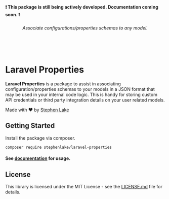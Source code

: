#### :exclamation: This package is still being actively developed. Documentation coming soon. :exclamation:

<!-- <h6 align="center">
    <img src="https://github.com/stephenlake/laravel-shovel/blob/master/docs/assets/laravel-properties.png" width="450"/>
</h6> -->

<h6 align="center">
    Associate configurations/properties schemas to any model.
</h6>

<!-- <p align="center">
<a href="https://travis-ci.org/stephenlake/laravel-shovel"><img src="https://img.shields.io/travis/stephenlake/laravel-shovel/master.svg?style=flat-square" alt="Build Status"></a>
<a href="https://github.styleci.io/repos/149203552"><img src="https://github.styleci.io/repos/148940371/shield?branch=master&style=flat-square" alt="StyleCI"></a>
<a href="https://github.com/stephenlake/laravel-shovel"><img src="https://img.shields.io/github/release/stephenlake/laravel-shovel.svg?style=flat-square" alt="Release"></a>
<a href="https://github.com/stephenlake/laravel-shovel/LICENSE.md"><img src="https://img.shields.io/badge/license-MIT-blue.svg?style=flat-square" alt="License"></a>
</p> -->

<br><br>

# Laravel Properties

**Laravel Properties** is a package to assist in associating configuration/properties schemas to your models in a JSON format that may be used in your internal code logic. This is handy for storing custom API credentials or third party integration details on your user related models.

Made with ❤️ by [Stephen Lake](http://stephenlake.github.io/)

## Getting Started

Install the package via composer.

    composer require stephenlake/laravel-properties

#### See [documentation](https://stephenlake.github.io/laravel-properties/) for usage.

## License

This library is licensed under the MIT License - see the [LICENSE.md](LICENSE.md) file for details.
